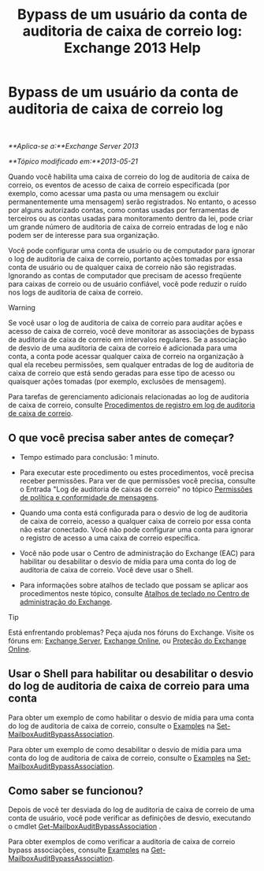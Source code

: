 ﻿---
title: 'Bypass de um usuário da conta de auditoria de caixa de correio log: Exchange 2013 Help'
TOCTitle: Bypass de um usuário da conta de auditoria de caixa de correio log
ms:assetid: 98a87071-fe31-4b67-beb8-a73799e54df2
ms:mtpsurl: https://technet.microsoft.com/pt-br/library/Ff461934(v=EXCHG.150)
ms:contentKeyID: 50486241
ms.date: 05/22/2018
mtps_version: v=EXCHG.150
ms.translationtype: MT
---

# Bypass de um usuário da conta de auditoria de caixa de correio log

 

_**Aplica-se a:**Exchange Server 2013_

_**Tópico modificado em:**2013-05-21_

Quando você habilita uma caixa de correio do log de auditoria de caixa de correio, os eventos de acesso de caixa de correio especificada (por exemplo, como acessar uma pasta ou uma mensagem ou excluir permanentemente uma mensagem) serão registrados. No entanto, o acesso por alguns autorizado contas, como contas usadas por ferramentas de terceiros ou as contas usadas para monitoramento dentro da lei, pode criar um grande número de auditoria de caixa de correio entradas de log e não podem ser de interesse para sua organização.

Você pode configurar uma conta de usuário ou de computador para ignorar o log de auditoria de caixa de correio, portanto ações tomadas por essa conta de usuário ou de qualquer caixa de correio não são registradas. Ignorando as contas de computador que precisam de acesso freqüente para caixas de correio ou de usuário confiável, você pode reduzir o ruído nos logs de auditoria de caixa de correio.


> [!WARNING]
> Se você usar o log de auditoria de caixa de correio para auditar ações e acesso de caixa de correio, você deve monitorar as associações de bypass de auditoria de caixa de correio em intervalos regulares. Se a associação de desvio de uma auditoria de caixa de correio é adicionada para uma conta, a conta pode acessar qualquer caixa de correio na organização à qual ela recebeu permissões, sem qualquer entradas de log de auditoria de caixa de correio que está sendo geradas para esse tipo de acesso ou quaisquer ações tomadas (por exemplo, exclusões de mensagem).



Para tarefas de gerenciamento adicionais relacionadas ao log de auditoria de caixa de correio, consulte [Procedimentos de registro em log de auditoria de caixa de correio](mailbox-audit-logging-procedures-exchange-2013-help.md).

## O que você precisa saber antes de começar?

  - Tempo estimado para conclusão: 1 minuto.

  - Para executar este procedimento ou estes procedimentos, você precisa receber permissões. Para ver de que permissões você precisa, consulte o Entrada "Log de auditoria de caixas de correio" no tópico [Permissões de política e conformidade de mensagens](messaging-policy-and-compliance-permissions-exchange-2013-help.md).

  - Quando uma conta está configurada para o desvio de log de auditoria de caixa de correio, acesso a qualquer caixa de correio por essa conta não estar conectado. Você não pode configurar uma conta para ignorar o registro de acesso a uma caixa de correio específica.

  - Você não pode usar o Centro de administração do Exchange (EAC) para habilitar ou desabilitar o desvio de mídia para uma conta do log de auditoria de caixa de correio. Você deve usar o Shell.

  - Para informações sobre atalhos de teclado que possam se aplicar aos procedimentos neste tópico, consulte [Atalhos de teclado no Centro de administração do Exchange](keyboard-shortcuts-in-the-exchange-admin-center-exchange-online-protection-help.md).


> [!TIP]
> Está enfrentando problemas? Peça ajuda nos fóruns do Exchange. Visite os fóruns em: <A href="https://go.microsoft.com/fwlink/p/?linkid=60612">Exchange Server</A>, <A href="https://go.microsoft.com/fwlink/p/?linkid=267542">Exchange Online</A>, ou <A href="https://go.microsoft.com/fwlink/p/?linkid=285351">Proteção do Exchange Online</A>.



## Usar o Shell para habilitar ou desabilitar o desvio do log de auditoria de caixa de correio para uma conta

Para obter um exemplo de como habilitar o desvio de mídia para uma conta do log de auditoria de caixa de correio, consulte o [Examples](https://technet.microsoft.com/pt-br/ff696758\(exchg.150\)#examples) na [Set-MailboxAuditBypassAssociation](https://technet.microsoft.com/pt-br/library/ff696758\(v=exchg.150\)).

Para obter um exemplo de como desabilitar o desvio de mídia para uma conta do log de auditoria de caixa de correio, consulte o [Examples](https://technet.microsoft.com/pt-br/ff696758\(exchg.150\)#examples) na [Set-MailboxAuditBypassAssociation](https://technet.microsoft.com/pt-br/library/ff696758\(v=exchg.150\)).

## Como saber se funcionou?

Depois de você ter desviada do log de auditoria de caixa de correio de uma conta de usuário, você pode verificar as definições de desvio, executando o cmdlet [Get-MailboxAuditBypassAssociation](https://technet.microsoft.com/pt-br/library/ff696741\(v=exchg.150\)) .

Para obter exemplos de como verificar a auditoria de caixa de correio bypass associações, consulte [Examples](https://technet.microsoft.com/pt-br/ff696741\(exchg.150\)#examples) na [Get-MailboxAuditBypassAssociation](https://technet.microsoft.com/pt-br/library/ff696741\(v=exchg.150\)).

